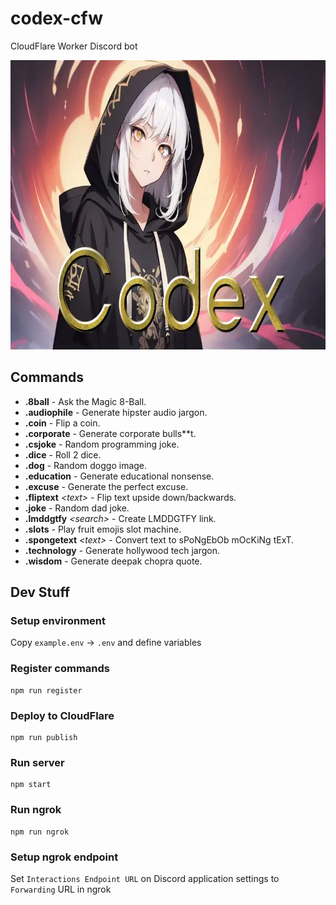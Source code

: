 # codex-cfw
CloudFlare Worker Discord bot

<img src="banner.webp" width="768" height="463">

## Commands
- **.8ball** - Ask the Magic 8-Ball.
- **.audiophile** - Generate hipster audio jargon.
- **.coin** - Flip a coin.
- **.corporate** - Generate corporate bulls**t.
- **.csjoke** - Random programming joke.
- **.dice** - Roll 2 dice.
- **.dog** - Random doggo image.
- **.education** - Generate educational nonsense.
- **.excuse** - Generate the perfect excuse.
- **.fliptext** *\<text>* - Flip text upside down/backwards.
- **.joke** - Random dad joke.
- **.lmddgtfy** *\<search>* - Create LMDDGTFY link.
- **.slots** - Play fruit emojis slot machine.
- **.spongetext** *\<text>* - Convert text to sPoNgEbOb mOcKiNg tExT.
- **.technology** - Generate hollywood tech jargon.
- **.wisdom** - Generate deepak chopra quote.

## Dev Stuff

### Setup environment
Copy `example.env` -> `.env` and define variables

### Register commands
```
npm run register
```

### Deploy to CloudFlare
```
npm run publish
```

### Run server
```
npm start
```

### Run ngrok
```
npm run ngrok
```

### Setup ngrok endpoint
Set `Interactions Endpoint URL` on Discord application settings to `Forwarding` URL in ngrok
